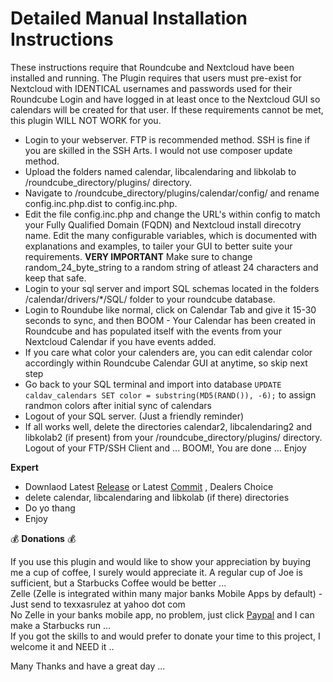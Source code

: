 # Detailed Manual Installation Instructions

These instructions require that Roundcube and Nextcloud have been installed and running. The Plugin requires that users must pre-exist for Nextcloud with IDENTICAL usernames and passwords used for their Roundcube Login and have logged in at least once to the Nextcloud GUI so calendars will be created for that user. If these requirements cannot be met, this plugin WILL NOT WORK for you.

* Login to your webserver. FTP is recommended method. SSH is fine if you are skilled in the SSH Arts. I would not use composer update method.
* Upload the folders named calendar, libcalendaring and libkolab to /roundcube_directory/plugins/ directory.
* Navigate to /roundcube_directory/plugins/calendar/config/ and rename config.inc.php.dist to config.inc.php.
* Edit the file config.inc.php and change the URL's within config to match your Fully Qualified Domain (FQDN) and Nextcloud install direcotry name. Edit the many configurable variables, which is documented with explanations and examples, to tailer your GUI to better suite your requirements. **VERY IMPORTANT** Make sure to change random_24_byte_string to a random string of atleast 24 characters and keep that safe.
* Login to your sql server and import SQL schemas located in the folders /calendar/drivers/*/SQL/ folder to your roundcube database.
* Login to Roundube like normal, click on Calendar Tab and give it 15-30 seconds to sync, and then BOOM - Your Calendar has been created in Roundcube and has populated itself with the events from your Nextcloud Calendar if you have events added. 
* If you care what color your calenders are, you can edit calendar color accordingly within Roundcube Calendar GUI at anytime, so skip next step
* Go back to your SQL terminal and import into database `UPDATE caldav_calendars SET color = substring(MD5(RAND()), -6);` to assign randmon colors after initial sync of calendars
* Logout of your SQL server. (Just a friendly reminder)
* If all works well, delete the directories calendar2, libcalendaring2 and libkolab2 (if present) from your /roundcube_directory/plugins/ directory. Logout of your FTP/SSH Client and ... BOOM!, You are done ... Enjoy


**Expert**
* Downlaod Latest [Release](https://github.com/texxasrulez/caldav_calendar_te/releases/latest) or Latest [Commit](https://github.com/texxasrulez/caldav_calendar_te/archive/master.zip) , Dealers Choice
* delete calendar, libcalendaring and libkolab (if there) directories 
* Do yo thang
* Enjoy


:moneybag: **Donations** :moneybag:

If you use this plugin and would like to show your appreciation by buying me a cup of coffee, I surely would appreciate it. A regular cup of Joe is sufficient, but a Starbucks Coffee would be better ... \
Zelle (Zelle is integrated within many major banks Mobile Apps by default) - Just send to texxasrulez at yahoo dot com \
No Zelle in your banks mobile app, no problem, just click [Paypal](https://paypal.me/texxasrulez?locale.x=en_US) and I can make a Starbucks run ... \
If you got the skills to and would prefer to donate your time to this project, I welcome it and NEED it .. 

Many Thanks and have a great day ...

